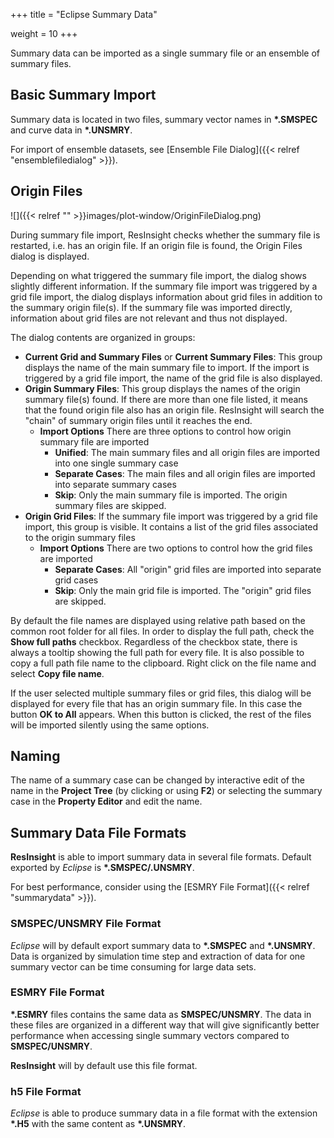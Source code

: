 +++
title = "Eclipse Summary Data"

weight = 10
+++
 
Summary data can be imported as a single summary file or an ensemble of summary files.

## Basic Summary Import
Summary data is located in two files, summary vector names in **\*.SMSPEC** and curve data in **\*.UNSMRY**.  

For import of ensemble datasets, see [Ensemble File Dialog]({{< relref "ensemblefiledialog" >}}).

## Origin Files
![]({{< relref "" >}}images/plot-window/OriginFileDialog.png)

During summary file import, ResInsight checks whether the summary file is restarted, i.e. has an origin file. If an origin file is found, the Origin Files dialog is displayed.

Depending on what triggered the summary file import, the dialog shows slightly different information. If the summary file import was triggered by a grid file import, the dialog displays information about grid files in addition to the summary origin file(s). If the summary file was imported directly, information about grid files are not relevant and thus not displayed.

The dialog contents are organized in groups:

- **Current Grid and Summary Files** or **Current Summary Files**: This group displays the name of the main summary file to import. If the import is triggered by a grid file import, the name of the grid file is also displayed.
- **Origin Summary Files**: This group displays the names of the origin summary file(s) found. If there are more than one file listed, it means that the found origin file also has an origin file. ResInsight will search the "chain" of summary origin files until it reaches the end.
  - **Import Options** There are three options to control how origin summary file are imported
    - **Unified**: The main summary files and all origin files are imported into one single summary case
    - **Separate Cases**: The main files and all origin files are imported into separate summary cases
    - **Skip**: Only the main summary file is imported. The origin summary files are skipped.
- **Origin Grid Files**: If the summary file import was triggered by a grid file import, this group is visible. It contains a list of the grid files associated to the origin summary files
  - **Import Options** There are two options to control how the grid files are imported
    - **Separate Cases**: All "origin" grid files are imported into separate grid cases
    - **Skip**: Only the main grid file is imported. The "origin" grid files are skipped.

By default the file names are displayed using relative path based on the common root folder for all files. In order to display the full path, check the **Show full paths** checkbox. Regardless of the checkbox state, there is always a tooltip showing the full path for every file. It is also possible to copy a full path file name to the clipboard. Right click on the file name and select **Copy file name**.

If the user selected multiple summary files or grid files, this dialog will be displayed for every file that has an origin summary file. In this case the button **OK to All** appears. When this button is clicked, the rest of the files will be imported silently using the same options.


## Naming
The name of a summary case can be changed by interactive edit of the name in the **Project Tree** (by clicking or using **F2**) or selecting the summary case in the **Property Editor** and edit the name.

## Summary Data File Formats

**ResInsight** is able to import summary data in several file formats. Default exported by *Eclipse* is **\*.SMSPEC/.UNSMRY**. 

For best performance, consider using the [ESMRY File Format]({{< relref "summarydata" >}}).

### SMSPEC/UNSMRY File Format

*Eclipse* will by default export summary data to **\*.SMSPEC** and **\*.UNSMRY**. Data is organized by simulation time step and extraction of data for one summary vector can be time consuming for large data sets.

### ESMRY File Format

**\*.ESMRY** files contains the same data as **SMSPEC/UNSMRY**. The data in these files are organized in a different way that will give significantly better performance when accessing single summary vectors compared to **SMSPEC/UNSMRY**.

**ResInsight** will by default use this file format.

### h5 File Format

*Eclipse* is able to produce summary data in a file format with the extension **\*.H5** with the same content as **\*.UNSMRY**.
